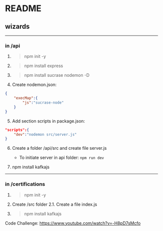 # README
## wizards

---
### in /api
1. >npm init -y
2. >npm install express
3. >npm install sucrase nodemon -D
4. Create nodemon.json:
        
```json
{
    "execMap":{
        "js":"sucrase-node"
    }
}
```

5. Add section scripts in package.json:

``` json
"scripts":{
    "dev":"nodemon src/server.js"
}
```
6. Create a folder /api/src and create file server.js

    - To initiate server in api folder: `npm run dev`

1. npm install kafkajs


---
### in /certifications

1. > npm init -y
2. Create /src folder
   2.1. Create a file index.js
3. > npm install kafkajs

Code Challenge: https://www.youtube.com/watch?v=-H8pD7sMcfo
